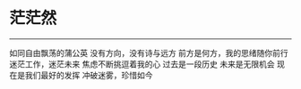 # 茫茫然
---

如同自由飘荡的蒲公英
没有方向，没有诗与远方
前方是何方，我的思绪随你前行
迷茫工作，迷茫未来
焦虑不断挑逗着我的心
过去是一段历史
未来是无限机会
现在是我们最好的发挥
冲破迷雾，珍惜如今